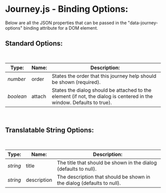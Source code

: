 # Journey.js - Binding Options:

Below are all the JSON properties that can be passed in the "data-journey-options" binding attribute for a DOM element.


## Standard Options:
<br/>

| Type: | Name: | Description: |
| --- | --- | --- |
| *number* | order | States the order that this journey help should be shown (required). |
| *boolean* | attach | States the dialog should be attached to the element (if not, the dialog is centered in the window. Defaults to true). |
<br/>


## Translatable String Options:
<br/>

| Type: | Name: | Description: |
| --- | --- | --- |
| *string* | title | The title that should be shown in the dialog (defaults to null). |
| *string* | description | The description that should be shown in the dialog (defaults to null). |